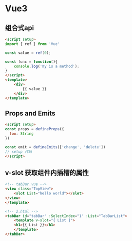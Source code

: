 <!--
 * @作者: 14770137
 * @Date: 2022-10-16 16:34:27
-->
# Vue3 

## 组合式api
```html
<script setup>
import { ref } from 'Vue'

const value = ref(0);

const func = function(){
    console.log('my is a method');
}
</script>
<template>
    <div>
        {{ value }}
    </div>
</template>
```

## Props and Emits
```html
<script setup>
const props = defineProps({
  foo: String
})

const emit = defineEmits(['change', 'delete'])
// setup 代码
</script>
```

## v-slot 获取组件内插槽的属性
```html 
<!-- tabBar.vue -->
<view class="TopView">
    <slot List="hello world"></slot>
</view>
</template>
```
```html
<!-- 2.html -->
<tabBar id="tabBar" :SelectIndex="1" :List="TabBarList">
    <template v-slot="{ List }">
    <h1>{{ List }}</h1>
    </template>
</tabBar>
```